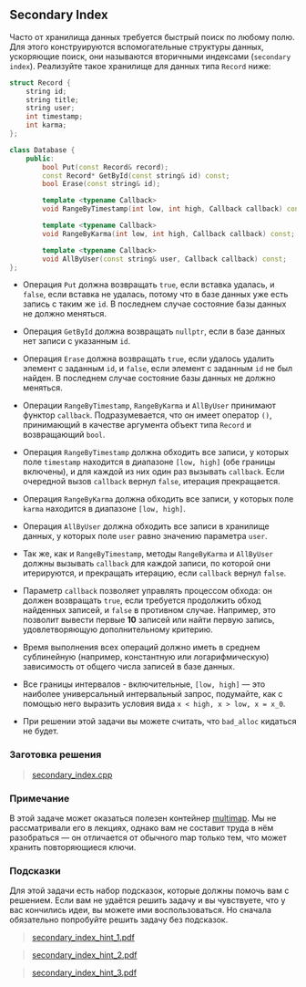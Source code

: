 ## Secondary Index

Часто от хранилища данных требуется быстрый поиск по любому полю. Для этого конструируются
вспомогательные структуры данных, ускоряющие поиск, они называются вторичными индексами
(```secondary index```). Реализуйте такое хранилище для данных типа ```Record``` ниже:

```cpp
struct Record {
    string id;
    string title;
    string user;
    int timestamp;
    int karma;
};

class Database {
    public:
        bool Put(const Record& record);
        const Record* GetById(const string& id) const;
        bool Erase(const string& id);

        template <typename Callback>
        void RangeByTimestamp(int low, int high, Callback callback) const;

        template <typename Callback>
        void RangeByKarma(int low, int high, Callback callback) const;

        template <typename Callback>
        void AllByUser(const string& user, Callback callback) const;
};

```

-   Операция ```Put``` должна возвращать ```true```, если вставка удалась, и ```false```, если вставка
    не удалась, потому что в базе данных уже есть запись с таким же ```id```. В последнем случае
    состояние базы данных не должно меняться.

-   Операция ```GetById``` должна возвращать ```nullptr```, если в базе данных нет записи с
    указанным ```id```.

-   Операция ```Erase``` должна возвращать ```true```, если удалось удалить элемент с заданным ```id```,
    и ```false```, если элемент с заданным ```id``` не был найден. В последнем случае состояние базы
    данных не должно меняться.

-   Операции ```RangeByTimestamp```, ```RangeByKarma``` и ```AllByUser``` принимают функтор
    ```callback```. Подразумевается, что он имеет оператор ```()```, принимающий в качестве
    аргумента объект типа ```Record``` и возвращающий ```bool```.

-   Операция ```RangeByTimestamp``` должна обходить все записи, у которых поле ```timestamp```
    находится в диапазоне ```[low, high]``` (обе границы включены), и для каждой из них один раз
    вызывать ```callback```. Если очередной вызов ```callback``` вернул ```false```, итерация
    прекращается.

-   Операция ```RangeByKarma``` должна обходить все записи, у которых поле ```karma``` находится в
    диапазоне ```[low, high]```.

-   Операция ```AllByUser``` должна обходить все записи в хранилище данных, у которых поле ```user```
    равно значению параметра ```user```.

-   Так же, как и ```RangeByTimestamp```, методы ```RangeByKarma``` и ```AllByUser``` должны вызывать
    ```callback``` для каждой записи, по которой они итерируются, и прекращать итерацию, если
    ```callback``` вернул ```false```.

-   Параметр ```callback``` позволяет управлять процессом обхода: он должен возвращать ```true```,
    если требуется продолжить обход найденных записей, и ```false``` в противном случае. Например,
    это позволит вывести первые **10** записей или найти первую запись, удовлетворяющую дополнительному
    критерию.

-   Время выполнения всех операций должно иметь в среднем сублинейную (например, константную или
    логарифмическую) зависимость от общего числа записей в базе данных.

-   Все границы интервалов - включительные, ```[low, high]``` — это наиболее универсальный
    интервальный запрос, подумайте, как с помощью него выразить условия вида
    ```x < high, x > low, x = x_0```.

-   При решении этой задачи вы можете считать, что ```bad_alloc``` кидаться не будет.

### Заготовка решения

>   [secondary_index.cpp](https://d3c33hcgiwev3.cloudfront.net/Ur49UvlMEeiTKQ5ajE7PqA_5329a8f0f94c11e899124f41a69d460f_secondary_index.cpp?Expires=1644710400&Signature=k2Pf2YnzVL4N5NjLzYmUWI-iRjyY7AjqiYxVvxEHiqDEkXxf50HBzTrXwSY9~0zU5AEmgwd2fj0tZO44ON~SbXzYOUabxLklP9tukVToe2Vy09RAwMXIx64mamGbWMqjV~MNRovbcoxYGp6RoJgcT8veEcm-0e8otbHc3eOPCHY_&Key-Pair-Id=APKAJLTNE6QMUY6HBC5A)

### Примечание

В этой задаче может оказаться полезен контейнер [multimap](https://en.cppreference.com/w/cpp/container/multimap).
Мы не рассматривали его в лекциях, однако вам не составит труда в нём разобраться — он отличается от
обычного map только тем, что может хранить повторяющиеся ключи.

### Подсказки

Для этой задачи есть набор подсказок, которые должны помочь вам с решением. Если вам не удаётся
решить задачу и вы чувствуете, что у вас кончились идеи, вы можете ими воспользоваться. Но сначала
обязательно попробуйте решить задачу без подсказок.

> [secondary_index_hint_1.pdf](https://d3c33hcgiwev3.cloudfront.net/g8F3qQNyEem5_xLqNrIdUA_842541a0037211e984a94bba8e170847_secondary_index_hint_1.pdf?Expires=1644710400&Signature=KssipgxxpZAV8yBaS1c8bVVPEi1j6GicK9Ss-Iq9EsFx5v9T3gITocTUv0MW5j9Q7-l-WiIUEfs5BYKE-AWWo-9bBcGiyCUF2hY4UYSkpYXxs~4gCJ5EUai1F8h-5OXZ6~HCCLI~Khw~G~D-Rvbj~hnAShV0ehgOxMqod5TvuLc_&Key-Pair-Id=APKAJLTNE6QMUY6HBC5A)

> [secondary_index_hint_2.pdf](https://d3c33hcgiwev3.cloudfront.net/g8FP6wNyEemYdRIT0BhLtg_8424f380037211e99ce679dc1edaa265_secondary_index_hint_2.pdf?Expires=1644710400&Signature=F1YIL1qTYOyCR~R1J5USWPApR2iUpH0CfJo1eqWAgRePBG8uhPf9ePaGzq5QCSdhSsTWWb6QPgjl6cobeVe~HG5hpi~rZ96G1Li-h9M~O5r40tvKAYIlG7aQNagZ4d9BKMb067DlpHzPKzmmi1wVgYnuJdCPvBLpLfzC8Inmo~Y_&Key-Pair-Id=APKAJLTNE6QMUY6HBC5A)

> [secondary_index_hint_3.pdf](https://d3c33hcgiwev3.cloudfront.net/nq8Uuj5fEem4egrIUlgmqg_9fa8b6003e5f11e98e1811b7b0df8f93_secondary_index_hint_3.pdf?Expires=1644710400&Signature=LNfpISJNz21U~GCMkTaORzQjoixl-sw9Va8G-in9Sebi2RGXIIESiOjLx-clxf1~cYevngyUvjLju8gQfQ9~nlWQ7sAjnlgEBRwlQ8BTBSvXc02OAtpRvJCdA3m34SsKJpOi41tLD2PYprJRViqmUH7ns6JLsXVaoLu7NwE5kJM_&Key-Pair-Id=APKAJLTNE6QMUY6HBC5A)
